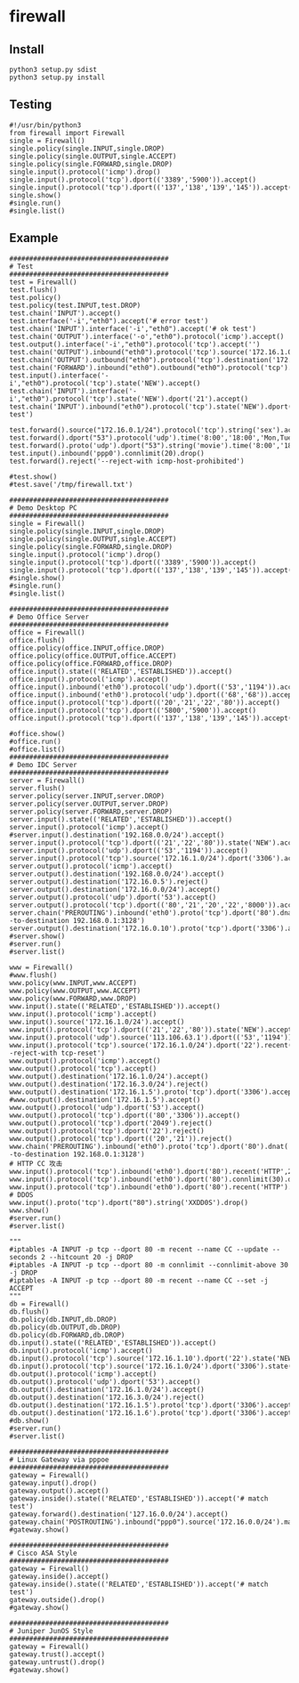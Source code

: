 firewall
========

Install
-------

    python3 setup.py sdist
    python3 setup.py install

Testing
-------
    #!/usr/bin/python3
    from firewall import Firewall    
    single = Firewall()
    single.policy(single.INPUT,single.DROP)
    single.policy(single.OUTPUT,single.ACCEPT)
    single.policy(single.FORWARD,single.DROP)
    single.input().protocol('icmp').drop()
    single.input().protocol('tcp').dport(('3389','5900')).accept()
    single.input().protocol('tcp').dport(('137','138','139','145')).accept()
    single.show()
    #single.run()
    #single.list()

Example
-------

    ########################################
    # Test
    ########################################
    test = Firewall()
    test.flush()
    test.policy()
    test.policy(test.INPUT,test.DROP)
    test.chain('INPUT').accept()
    test.interface('-i',"eth0").accept('# error test')
    test.chain('INPUT').interface('-i',"eth0").accept('# ok test')
    test.chain('OUTPUT').interface('-o',"eth0").protocol('icmp').accept()
    test.output().interface('-i',"eth0").protocol('tcp').accept('')
    test.chain('OUTPUT').inbound("eth0").protocol('tcp').source('172.16.1.0/24').accept('')
    test.chain('OUTPUT').outbound("eth0").protocol('tcp').destination('172.16.1.1').accept('')
    test.chain('FORWARD').inbound("eth0").outbound("eth0").protocol('tcp').source('172.16.1.0/24').destination('172.16.1.1').accept()
    test.input().interface('-i',"eth0").protocol('tcp').state('NEW').accept()
    test.chain('INPUT').interface('-i',"eth0").protocol('tcp').state('NEW').dport('21').accept()
    test.chain('INPUT').inbound("eth0").protocol('tcp').state('NEW').dport(('3306','1152','5432')).accept('multiport test')
    
    test.forward().source("172.16.0.1/24").protocol('tcp').string('sex').accept()
    test.forward().dport("53").protocol('udp').time('8:00','18:00','Mon,Tue,Wed,Thu,Fri,Sat').accept()
    test.forward().proto('udp').dport("53").string('movie').time('8:00','18:00','Mon,Tue,Wed,Thu,Fri,Sat').accept()
    test.input().inbound('ppp0').connlimit(20).drop()
    test.forward().reject('--reject-with icmp-host-prohibited')
    
    #test.show()
    #test.save('/tmp/firewall.txt')
    
    ########################################
    # Demo Desktop PC
    ########################################
    single = Firewall()
    single.policy(single.INPUT,single.DROP)
    single.policy(single.OUTPUT,single.ACCEPT)
    single.policy(single.FORWARD,single.DROP)
    single.input().protocol('icmp').drop()
    single.input().protocol('tcp').dport(('3389','5900')).accept()
    single.input().protocol('tcp').dport(('137','138','139','145')).accept()
    #single.show()
    #single.run()
    #single.list()
    
    ########################################
    # Demo Office Server
    ########################################
    office = Firewall()
    office.flush()
    office.policy(office.INPUT,office.DROP)
    office.policy(office.OUTPUT,office.ACCEPT)
    office.policy(office.FORWARD,office.DROP)
    office.input().state(('RELATED','ESTABLISHED')).accept()
    office.input().protocol('icmp').accept()
    office.input().inbound('eth0').protocol('udp').dport(('53','1194')).accept()
    office.input().inbound('eth0').protocol('udp').dport(('68','68')).accept()
    office.input().protocol('tcp').dport(('20','21','22','80')).accept()
    office.input().protocol('tcp').dport(('5800','5900')).accept()
    office.input().protocol('tcp').dport(('137','138','139','145')).accept()
    
    #office.show()
    #office.run()
    #office.list()
    ########################################
    # Demo IDC Server
    ########################################
    server = Firewall()
    server.flush()
    server.policy(server.INPUT,server.DROP)
    server.policy(server.OUTPUT,server.DROP)
    server.policy(server.FORWARD,server.DROP)
    server.input().state(('RELATED','ESTABLISHED')).accept()
    server.input().protocol('icmp').accept()
    #server.input().destination('192.168.0.0/24').accept()
    server.input().protocol('tcp').dport(('21','22','80')).state('NEW').accept()
    server.input().protocol('udp').dport(('53','1194')).accept()
    server.input().protocol('tcp').source('172.16.1.0/24').dport('3306').accept()
    server.output().protocol('icmp').accept()
    server.output().destination('192.168.0.0/24').accept()
    server.output().destination('172.16.0.5').reject()
    server.output().destination('172.16.0.0/24').accept()
    server.output().protocol('udp').dport('53').accept()
    server.output().protocol('tcp').dport(('80','21','20','22','8000')).accept()
    server.chain('PREROUTING').inbound('eth0').proto('tcp').dport('80').dnat('--to-destination 192.168.0.1:3128')
    server.output().destination('172.16.0.10').proto('tcp').dport('3306').accept()
    #server.show()
    #server.run()
    #server.list()
    
    www = Firewall()
    #www.flush()
    www.policy(www.INPUT,www.ACCEPT)
    www.policy(www.OUTPUT,www.ACCEPT)
    www.policy(www.FORWARD,www.DROP)
    www.input().state(('RELATED','ESTABLISHED')).accept()
    www.input().protocol('icmp').accept()
    www.input().source('172.16.1.0/24').accept()
    www.input().protocol('tcp').dport(('21','22','80')).state('NEW').accept()
    www.input().protocol('udp').source('113.106.63.1').dport(('53','1194')).accept()
    www.input().protocol('tcp').source('172.16.1.0/24').dport('22').recent('SSH',60,5).reject('--reject-with tcp-reset')
    www.output().protocol('icmp').accept()
    www.output().protocol('tcp').accept()
    www.output().destination('172.16.1.0/24').accept()
    www.output().destination('172.16.3.0/24').reject()
    www.output().destination('172.16.1.5').proto('tcp').dport('3306').accept()
    #www.output().destination('172.16.1.5').accept()
    www.output().protocol('udp').dport('53').accept()
    www.output().protocol('tcp').dport(('80','3306')).accept()
    www.output().protocol('tcp').dport('2049').reject()
    www.output().protocol('tcp').dport('22').reject()
    www.output().protocol('tcp').dport(('20','21')).reject()
    www.chain('PREROUTING').inbound('eth0').proto('tcp').dport('80').dnat('--to-destination 192.168.0.1:3128')
    # HTTP CC 攻击
    www.input().protocol('tcp').inbound('eth0').dport('80').recent('HTTP',2,20).drop()
    www.input().protocol('tcp').inbound('eth0').dport('80').connlimit(30).drop()
    www.input().protocol('tcp').inbound('eth0').dport('80').recent('HTTP').accept()
    # DDOS
    www.input().proto('tcp').dport("80").string('XXDD0S').drop()
    www.show()
    #server.run()
    #server.list()
    
    """
    #iptables -A INPUT -p tcp --dport 80 -m recent --name CC --update --seconds 2 --hitcount 20 -j DROP
    #iptables -A INPUT -p tcp --dport 80 -m connlimit --connlimit-above 30 -j DROP
    #iptables -A INPUT -p tcp --dport 80 -m recent --name CC --set -j ACCEPT
    """
    db = Firewall()
    db.flush()
    db.policy(db.INPUT,db.DROP)
    db.policy(db.OUTPUT,db.DROP)
    db.policy(db.FORWARD,db.DROP)
    db.input().state(('RELATED','ESTABLISHED')).accept()
    db.input().protocol('icmp').accept()
    db.input().protocol('tcp').source('172.16.1.10').dport('22').state('NEW').accept()
    db.input().protocol('tcp').source('172.16.1.0/24').dport('3306').state('NEW').accept()
    db.output().protocol('icmp').accept()
    db.output().protocol('udp').dport('53').accept()
    db.output().destination('172.16.1.0/24').accept()
    db.output().destination('172.16.3.0/24').reject()
    db.output().destination('172.16.1.5').proto('tcp').dport('3306').accept()
    db.output().destination('172.16.1.6').proto('tcp').dport('3306').accept()
    #db.show()
    #server.run()
    #server.list()
    
    ########################################
    # Linux Gateway via pppoe
    ########################################
    gateway = Firewall()
    gateway.input().drop()
    gateway.output().accept()
    gateway.inside().state(('RELATED','ESTABLISHED')).accept('# match test')
    gateway.forward().destination('127.16.0.0/24').accept()
    gateway.chain('POSTROUTING').inbound("ppp0").source('172.16.0.0/24').masquerade()
    #gateway.show()
    
    ########################################
    # Cisco ASA Style
    ########################################
    gateway = Firewall()
    gateway.inside().accept()
    gateway.inside().state(('RELATED','ESTABLISHED')).accept('# match test')
    gateway.outside().drop()
    #gateway.show()
    
    ########################################
    # Juniper JunOS Style
    ########################################
    gateway = Firewall()
    gateway.trust().accept()
    gateway.untrust().drop()
    #gateway.show()
